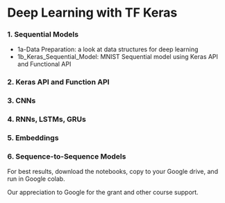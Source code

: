 # Deep Learning with TF Keras


### 1. Sequential Models

* 1a-Data Preparation: a look at data structures for deep learning
* 1b_Keras_Sequential_Model: MNIST Sequential model using Keras API and Functional API

### 2. Keras API and Function API

### 3. CNNs
### 4. RNNs, LSTMs, GRUs
### 5. Embeddings
### 6. Sequence-to-Sequence Models


For best results, download the notebooks, copy to your Google drive, and run in Google colab.


Our appreciation to Google for the grant and other course support. 
